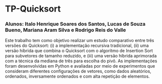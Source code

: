 # TP-Quicksort

### Alunos: Italo Henrique Soares dos Santos, Lucas de Souza Bueno, Mariana Aram Silva e Rodrigo Reis do Valle
Este trabalho tem como objetivo realizar um estudo comparativo entre três versões do Quicksort: (i) a implementação recursiva tradicional, (ii) uma versão híbrida que combina o Quicksort com o algoritmo de Insertion Sort para subvetores de tamanho reduzido, e (iii) uma versão híbrida aprimorada com a técnica da mediana de três para escolha do pivô. As implementações foram desenvolvidas em Python e avaliadas por meio de experimentos que consideram diferentes configurações de vetores, como dados aleatórios, ordenados, inversamente ordenados e com alta repetição de elementos.

